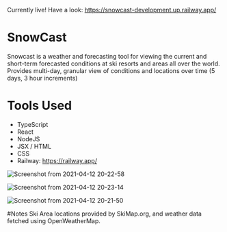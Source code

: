 
Currently live! Have a look: https://snowcast-development.up.railway.app/

# SnowCast

Snowcast is a weather and forecasting tool for viewing the current and short-term forecasted conditions at ski resorts and areas all over the world.
Provides multi-day, granular view of conditions and locations over time (5 days, 3 hour increments)


# Tools Used
 - TypeScript
 - React
 - NodeJS
 - JSX / HTML
 - CSS
 - Railway: https://railway.app/

![Screenshot from 2021-04-12 20-22-58](https://user-images.githubusercontent.com/22286436/114505985-072b6580-9be6-11eb-91dc-31173fa7e7c5.png)

![Screenshot from 2021-04-12 20-23-14](https://user-images.githubusercontent.com/22286436/114505989-08f52900-9be6-11eb-9d29-b5a49e03a57c.png)

![Screenshot from 2021-04-12 20-21-50](https://user-images.githubusercontent.com/22286436/114505974-0266b180-9be6-11eb-80cf-386055ee2eb5.png)



#Notes
Ski Area locations provided by SkiMap.org, and weather data fetched using OpenWeatherMap.
